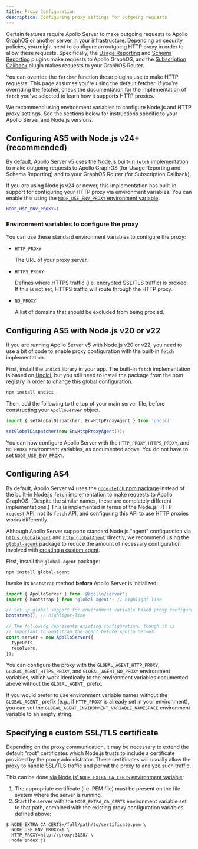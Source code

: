 ```yaml
---
title: Proxy Configuration
description: Configuring proxy settings for outgoing requests
---
```


Certain features require Apollo Server to make outgoing requests to Apollo GraphOS or another server in your infrastructure. Depending on security policies, you might need to configure an outgoing HTTP proxy in order to allow these requests. Specifically, the [Usage Reporting](../api/plugin/usage-reporting/) and [Schema Reporting](../api/plugin/schema-reporting/) plugins make requests to Apollo GraphOS, and the [Subscription Callback](../api/plugin/subscription-callback/) plugin makes requests to your GraphOS Router.

You can override the `fetcher` function these plugins use to make HTTP requests. This page assumes you're using the default fetcher. If you're overriding the fetcher, check the documentation for the implementation of `fetch` you've selected to learn how it supports HTTP proxies.

We recommend using environment variables to configure Node.js and HTTP proxy settings. See the sections below for instructions specific to your Apollo Server and Node.js versions.

## Configuring AS5 with Node.js v24+ (recommended)

By default, Apollo Server v5 uses [the Node.js built-in `fetch` implementation](https://nodejs.org/api/globals.html#fetch) to make outgoing requests to Apollo GraphOS (for Usage Reporting and Schema Reporting) and to your GraphOS Router (for Subscription Callback).

 If you are using Node.js v24 or newer, this implementation has built-in support for configuring your HTTP proxy via environment variables. You can enable this using the [`NODE_USE_ENV_PROXY` environment variable](https://nodejs.org/api/cli.html#node_use_env_proxy1).

```bash
NODE_USE_ENV_PROXY=1
```

### Environment variables to configure the proxy

You can use these standard environment variables to configure the proxy:

- `HTTP_PROXY`

  The URL of your proxy server.

- `HTTPS_PROXY`

  Defines where HTTPS traffic (i.e. encrypted SSL/TLS traffic) is proxied. If this is not set, HTTPS traffic will route through the HTTP proxy.

- `NO_PROXY`

  A list of domains that should be excluded from being proxied.


## Configuring AS5 with Node.js v20 or v22

If you are running Apollo Server v5 with Node.js v20 or v22, you need to use a bit of code to enable proxy configuration with the built-in `fetch` implementation.

First, install the `undici` library in your app. The built-in `fetch` implementation is based on [Undici](https://www.npmjs.com/package/undici), but you still need to install the package from the npm registry in order to change this global configuration.

```bash
npm install undici
```

Then, add the following to the top of your main server file, before constructing your `ApolloServer` object.

```ts
import { setGlobalDispatcher, EnvHttpProxyAgent } from 'undici'

setGlobalDispatcher(new EnvHttpProxyAgent());
```

You can now configure Apollo Server with the `HTTP_PROXY`, `HTTPS_PROXY`, and `NO_PROXY` environment variables, as documented above. You do not have to set `NODE_USE_ENV_PROXY`.


## Configuring AS4

By default, Apollo Server v4 uses the [`node-fetch` npm package](https://www.npmjs.com/package/node-fetch) instead of the built-in Node.js `fetch` implementation to make requests to Apollo GraphOS. (Despite the similar names, these are completely different implementations.) This is implemented in terms of the Node.js HTTP `request` API, not its `fetch` API, and configuring this API to use HTTP proxies works differently.

Although Apollo Server supports standard Node.js "agent" configuration via [`https.globalAgent`](https://nodejs.org/api/https.html#https_https_globalagent) and [`http.globalAgent`](https://nodejs.org/api/http.html#http_http_globalagent) directly, we recommend using the [`global-agent`](https://github.com/gajus/global-agent#global-agent) package to reduce the amount of necessary configuration involved with [creating a custom agent](https://nodejs.org/api/http.html#http_class_http_agent).

First, install the `global-agent` package:

```
npm install global-agent
```

Invoke its `bootstrap` method **before** Apollo Server is initialized:

```ts
import { ApolloServer } from '@apollo/server';
import { bootstrap } from 'global-agent'; // highlight-line

// Set up global support for environment variable based proxy configuration.
bootstrap(); // highlight-line

// The following represents existing configuration, though it is
// important to bootstrap the agent before Apollo Server.
const server = new ApolloServer({
  typeDefs,
  resolvers,
});
```

You can configure the proxy with the `GLOBAL_AGENT_HTTP_PROXY`, `GLOBAL_AGENT_HTTPS_PROXY`, and `GLOBAL_AGENT_NO_PROXY` environment variables, which work identically to the environment variables documented above without the `GLOBAL_AGENT_` prefix.

If you would prefer to use environment variable names without the `GLOBAL_AGENT_` prefix (e.g., if `HTTP_PROXY` is already set in your environment), you can set the `GLOBAL_AGENT_ENVIRONMENT_VARIABLE_NAMESPACE` environment variable to an empty string.

## Specifying a custom SSL/TLS certificate

Depending on the proxy communication, it may be necessary to extend the default "root" certificates which Node.js trusts to include a certificate provided by the proxy administrator. These certificates will usually allow the proxy to handle SSL/TLS traffic and permit the proxy to analyze such traffic.

This can be done [via Node.js' `NODE_EXTRA_CA_CERTS` environment variable](https://nodejs.org/api/cli.html#cli_node_extra_ca_certs_file):

1. The appropriate certificate (i.e. PEM file) must be present on the file-system where the server is running.
2. Start the server with the `NODE_EXTRA_CA_CERTS` environment variable set to that path, combined with the existing proxy configuration variables defined above:

```shell
$ NODE_EXTRA_CA_CERTS=/full/path/to/certificate.pem \
  NODE_USE_ENV_PROXY=1 \
  HTTP_PROXY=http://proxy:3128/ \
  node index.js
```
